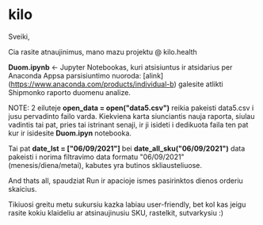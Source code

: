 # kilo

Sveiki, 

Cia rasite atnaujinimus, mano mazu projektu @ kilo.health

**Duom.ipynb** <- Jupyter Notebookas, kuri atsisiuntus ir atsidarius per Anaconda Appsa parsisiuntimo nuoroda: [alink] (https://www.anaconda.com/products/individual-b) galesite atlikti Shipmonko raporto duomenu analize. 

NOTE: 2 eiluteje  **open_data = open("data5.csv")** reikia pakeisti data5.csv i jusu pervadinto failo varda. Kiekviena karta siunciantis nauja raporta, siulau vadintis tai pat, pries tai istrinant senaji, ir ji isideti i dedikuota faila ten pat kur ir isidesite  **Duom.ipyn** notebooka.

Tai pat **date_lst = ["06/09/2021"]** bei **date_all_sku("06/09/2021")** data pakeisti i norima filtravimo data formatu "06/09/2021" (menesis/diena/metai), kabutes yra butinos skliausteliuose.

And thats all, spaudziat Run ir apacioje ismes pasirinktos dienos orderiu skaicius. 

Tikiuosi greitu metu sukursiu kazka labiau user-friendly, bet kol kas jeigu rasite kokiu klaideliu ar atsinaujinusiu SKU, rastelkit, sutvarkysiu :)

